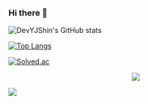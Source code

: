 ### Hi there 👋




![DevYJShin's GitHub stats](https://github-readme-stats.vercel.app/api?username=DevYJShin)


[![Top Langs](https://github-readme-stats.vercel.app/api/top-langs/?username=DevYJShin&layout=compact&langs_count=8)](https://github.com/DevYJShin/README.md)


[![Solved.ac
](http://mazassumnida.wtf/api/v2/generate_badge?boj=dev_yjshin)](https://solved.ac/dev_yjshin)


<p align="center"><a href="https://deeprun.tistory.com/"><img src="https://img.shields.io/badge/Tistory blog-A9BCF5?style=flat-square&logo=GitHub Sponsors&logoColor=white&link=https://deeprun.tistory.com/"/></a>

<a href="mailto:yjshin.dev@gmail.com"><img src="https://img.shields.io/badge/Gmail-D0A9F5?style=flat-square&logo=Gmail&logoColor=white&link=mailto:yjshin.dev@gmail.com"/></a></p>


